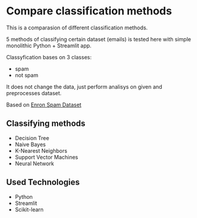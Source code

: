 # Compare classification methods

This is a comparasion of different classification methods.

5 methods of classifying certain dataset (emails) is tested here with simple monolithic Python + Streamlit app.

Classyfication bases on 3 classes:

* spam
* not spam

It does not change the data, just perform analisys on given and preprocesses dataset.

Based on [Enron Spam Dataset](https://github.com/MWiechmann/enron_spam_data)

## Classifying methods

* Decision Tree
* Naive Bayes
* K-Nearest Neighbors
* Support Vector Machines
* Neural Network

## Used Technologies

* Python
* Streamlit
* Scikit-learn
